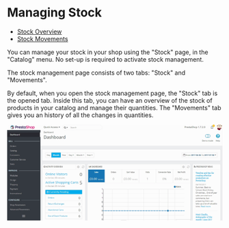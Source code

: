 # Managing Stock

*  [Stock Overview](stock-overview.md)
*  [Stock Movements](stock-movements.md)

You can manage your stock in your shop using the "Stock" page, in the "Catalog" menu. No set-up is required to activate stock management.

The stock management page consists of two tabs: "Stock" and "Movements".

By default, when you open the stock management page, the "Stock" tab is the opened tab. Inside this tab, you can have an overview of the stock of products in your catalog and manage their quantities. The "Movements" tab gives you an history of all the changes in quantities.

![](../../../../.gitbook/assets/54266288%20%282%29.gif)

